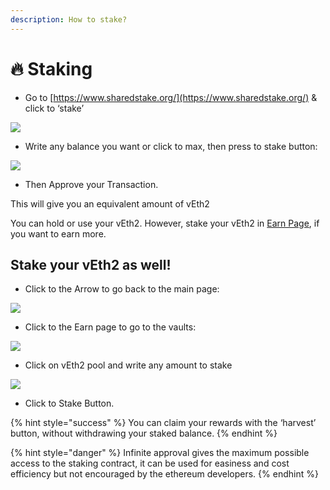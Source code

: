 ```yaml
---
description: How to stake?
---
```


# 🔥 Staking

* Go to [https://www.sharedstake.org/](https://www.sharedstake.org/) & click to ‘stake’

![](https://lh5.googleusercontent.com/X9nL9yK-ahY_WEljQZG2ofnLTbuh5cSSTRAtrnVbUEA63dcGUfTHhzpUq8B_L6MnaH4-gRMgUfWkz0PgElgMVEeweXIEUSu95Q-TbcIt43Ji-EIBXq1s7_rj3qqR31pnHkGzOuJA)

* Write any balance you want or click to max, then press to stake button:

![](https://lh6.googleusercontent.com/GtEWw7AejPjczQIbYBeo59fqZarkJoc6Ay9u5BjtG-7I6PFvBrOT5QsCCt0wjDnzPImMnk1gmrr-r9643IJl0MdiB5d2DnNacG97ARZrcMZUTbmf4hCrcSZDbCKh7LtApsE71cJU)

* Then Approve your Transaction.

This will give you an equivalent amount of vEth2

You can hold or use your vEth2. However, stake your vEth2 in [Earn Page](https://www.sharedstake.org/), if you want to earn more.

## Stake your vEth2 as well! 

* Click to the Arrow to go back to the main page:

![](https://lh4.googleusercontent.com/z9uEFvTIg5R3oos-DMVLrqNSTqJCGVfHJls4dVTjJNv9YlobsbkEcESQa0nSmzXpbnKw6ykxJTZ1VRoTbcZu1hb6GmTFA_MAIuiOR-K9HpZ3Yorh0g4ClTm2PSleps2RHEVQDuZ_)

* Click to the Earn page to go to the vaults:

![](https://lh4.googleusercontent.com/p4m4Gu0ufmLusp33kS1s8swE4VGrCuFYPwjP57OO-iCcIAPF74MFJrlTSBO07BZm08rPnQt5UX534yF2_x1jgnaei_x0GXKJ8zVjlSiqgPdH7d48SEXWddBRiPTB8BiBmLBnULnP)

* Click on vEth2 pool and write any amount to stake 

![](https://lh3.googleusercontent.com/AUuv1Fi01Ju9mtTOL8grqikyhFWpy0yZT3O6iCRjFcb529X5D2pR9BMHHJiDwqfAZh6WKjzPFoXy5Vq1K3_12vsB_cgj4R7LsP1girzVW94hhofwcxUm4-O8BMqbtZFnGzk3SqZw)

* Click to Stake Button.

{% hint style="success" %}
You can claim your rewards with the ‘harvest’ button, without withdrawing your staked balance.
{% endhint %}

{% hint style="danger" %}
Infinite approval gives the maximum possible access to the staking contract, it can be used for easiness and cost efficiency but not encouraged by the ethereum developers.
{% endhint %}



